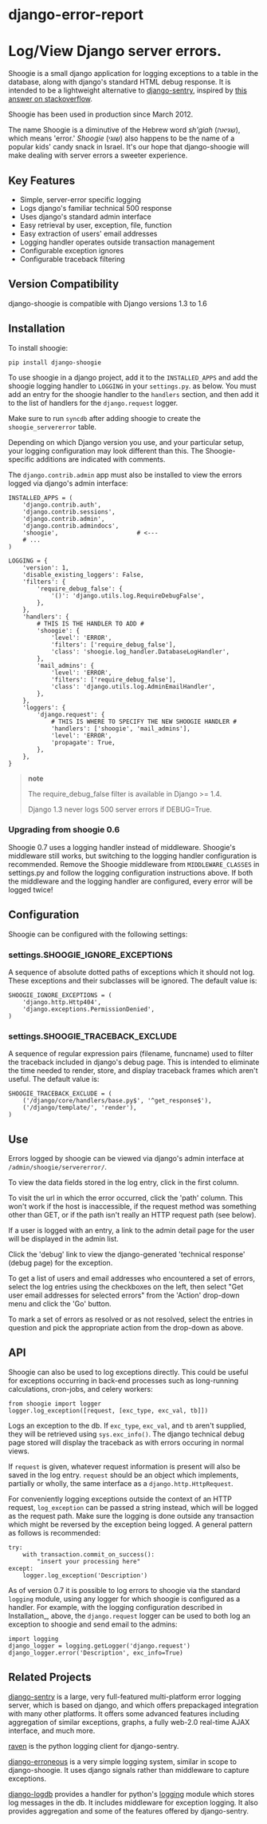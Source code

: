 # django-error-report
Log/View Django server errors.
==============

Shoogie is a small django application for logging exceptions to a table
in the database, along with django's standard HTML debug response. It is
intended to be a lightweight alternative to
[django-sentry](http://pypi.python.org/pypi/django-sentry), inspired by
[this answer on
stackoverflow](http://stackoverflow.com/questions/7130985/#answer-7579467).

Shoogie has been used in production since March 2012.

The name Shoogie is a diminutive of the Hebrew word *sh'giah* (שגיאה),
which means 'error.' *Shoogie* (שוגי) also happens to be the name of a
popular kids' candy snack in Israel. It's our hope that django-shoogie
will make dealing with server errors a sweeter experience.

Key Features
------------

-   Simple, server-error specific logging
-   Logs django's familiar technical 500 response
-   Uses django's standard admin interface
-   Easy retrieval by user, exception, file, function
-   Easy extraction of users' email addresses
-   Logging handler operates outside transaction management
-   Configurable exception ignores
-   Configurable traceback filtering

Version Compatibility
---------------------

django-shoogie is compatible with Django versions 1.3 to 1.6

Installation
------------

To install shoogie:

    pip install django-shoogie

To use shoogie in a django project, add it to the `INSTALLED_APPS` and
add the shoogie logging handler to `LOGGING` in your `settings.py`. as
below. You must add an entry for the shoogie handler to the `handlers`
section, and then add it to the list of handlers for the
`django.request` logger.

Make sure to run `syncdb` after adding shoogie to create the
`shoogie_servererror` table.

Depending on which Django version you use, and your particular setup,
your logging configuration may look different than this. The
Shoogie-specific additions are indicated with comments.

The `django.contrib.admin` app must also be installed to view the errors
logged via django's admin interface:

    INSTALLED_APPS = (
        'django.contrib.auth',
        'django.contrib.sessions',
        'django.contrib.admin',
        'django.contrib.admindocs',
        'shoogie',                      # <---
        # ...
    )

    LOGGING = {
        'version': 1,
        'disable_existing_loggers': False,
        'filters': {
            'require_debug_false': {
                '()': 'django.utils.log.RequireDebugFalse',
            },
        },
        'handlers': {
            # THIS IS THE HANDLER TO ADD #
            'shoogie': {
                'level': 'ERROR',
                'filters': ['require_debug_false'],
                'class': 'shoogie.log_handler.DatabaseLogHandler',
            },
            'mail_admins': {
                'level': 'ERROR',
                'filters': ['require_debug_false'],
                'class': 'django.utils.log.AdminEmailHandler',
            },
        },
        'loggers': {
            'django.request': {
                # THIS IS WHERE TO SPECIFY THE NEW SHOOGIE HANDLER #
                'handlers': ['shoogie', 'mail_admins'],
                'level': 'ERROR',
                'propagate': True,
            },
        },
    }

> **note**
>
> The require\_debug\_false filter is available in Django \>= 1.4.
>
> Django 1.3 never logs 500 server errors if DEBUG=True.

### Upgrading from shoogie 0.6

Shoogie 0.7 uses a logging handler instead of middleware. Shoogie's
middleware still works, but switching to the logging handler
configuration is recommended. Remove the Shoogie middleware from
`MIDDLEWARE_CLASSES` in settings.py and follow the logging configuration
instructions above. If both the middleware and the logging handler are
configured, every error will be logged twice!

Configuration
-------------

Shoogie can be configured with the following settings:

### settings.SHOOGIE\_IGNORE\_EXCEPTIONS

A sequence of absolute dotted paths of exceptions which it should not
log. These exceptions and their subclasses will be ignored. The default
value is:

    SHOOGIE_IGNORE_EXCEPTIONS = (
        'django.http.Http404',
        'django.exceptions.PermissionDenied',
    )

### settings.SHOOGIE\_TRACEBACK\_EXCLUDE

A sequence of regular expression pairs (filename, funcname) used to
filter the traceback included in django's debug page. This is intended
to eliminate the time needed to render, store, and display traceback
frames which aren't useful. The default value is:

    SHOOGIE_TRACEBACK_EXCLUDE = (
        ('/django/core/handlers/base.py$', '^get_response$'),
        ('/django/template/', 'render'),
    )

Use
---

Errors logged by shoogie can be viewed via django's admin interface at
`/admin/shoogie/servererror/`.

To view the data fields stored in the log entry, click in the first
column.

To visit the url in which the error occurred, click the 'path' column.
This won't work if the host is inaccessible, if the request method was
something other than GET, or if the path isn't really an HTTP request
path (see below).

If a user is logged with an entry, a link to the admin detail page for
the user will be displayed in the admin list.

Click the 'debug' link to view the django-generated 'technical response'
(debug page) for the exception.

To get a list of users and email addresses who encountered a set of
errors, select the log entries using the checkboxes on the left, then
select "Get user email addresses for selected errors" from the 'Action'
drop-down menu and click the 'Go' button.

To mark a set of errors as resolved or as not resolved, select the
entries in question and pick the appropriate action from the drop-down
as above.

API
---

Shoogie can also be used to log exceptions directly. This could be
useful for exceptions occurring in back-end processes such as
long-running calculations, cron-jobs, and celery workers:

    from shoogie import logger
    logger.log_exception([request, [exc_type, exc_val, tb]])

Logs an exception to the db. If `exc_type`, `exc_val`, and `tb` aren't
supplied, they will be retrieved using `sys.exc_info()`. The django
technical debug page stored will display the traceback as with errors
occuring in normal views.

If `request` is given, whatever request information is present will also
be saved in the log entry. `request` should be an object which
implements, partially or wholly, the same interface as a
`django.http.HttpRequest`.

For conveniently logging exceptions outside the context of an HTTP
request, `log_exception` can be passed a string instead, which will be
logged as the request path. Make sure the logging is done outside any
transaction which might be reversed by the exception being logged. A
general pattern as follows is recommended:

    try:
        with transaction.commit_on_success():
            "insert your processing here"
    except:
        logger.log_exception('Description')

As of version 0.7 it is possible to log errors to shoogie via the
standard `logging` module, using any logger for which shoogie is
configured as a handler. For example, with the logging configuration
described in Installation\_, above, the `django.request` logger can be
used to both log an exception to shoogie and send email to the admins:

    import logging
    django_logger = logging.getLogger('django.request')
    django_logger.error('Description', exc_info=True)

Related Projects
----------------

[django-sentry](http://pypi.python.org/pypi/django-sentry) is a large,
very full-featured multi-platform error logging server, which is based
on django, and which offers prepackaged integration with many other
platforms. It offers some advanced features including aggregation of
similar exceptions, graphs, a fully web-2.0 real-time AJAX interface,
and much more.

[raven](http://pypi.python.org/pypi/raven) is the python logging client
for django-sentry.

[django-erroneous](http://pypi.python.org/pypi/django-erroneous) is a
very simple logging system, similar in scope to django-shoogie. It uses
django signals rather than middleware to capture exceptions.

[django-logdb](http://pypi.python.org/pypi/django-logdb) provides a
handler for python's
[logging](http://docs.python.org/2/library/logging.html) module which
stores log messages in the db. It includes middleware for exception
logging. It also provides aggregation and some of the features offered
by django-sentry.
